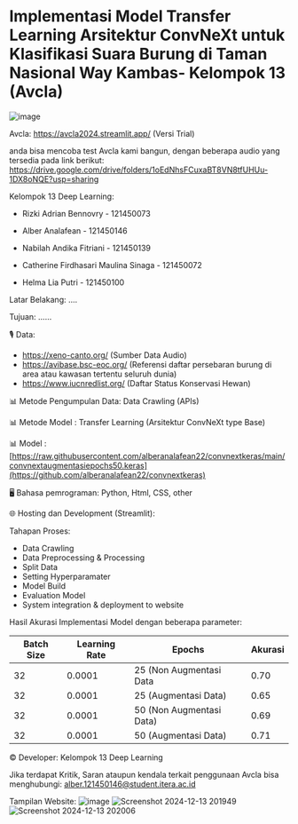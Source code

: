 # Implementasi Model Transfer Learning Arsitektur ConvNeXt untuk Klasifikasi Suara Burung di Taman Nasional Way Kambas- Kelompok 13 (Avcla)

![image](https://github.com/user-attachments/assets/546cf905-33dd-4c77-a772-7a87ac493110)

Avcla: https://avcla2024.streamlit.app/ (Versi Trial)

anda bisa mencoba test Avcla kami bangun, dengan beberapa audio yang tersedia pada link berikut: https://drive.google.com/drive/folders/1oEdNhsFCuxaBT8VN8tfUHUu-1DX8oNQE?usp=sharing

Kelompok 13 Deep Learning:

- Rizki Adrian Bennovry - 121450073 
  
- Alber Analafean - 121450146 
  
- Nabilah Andika Fitriani - 121450139 

- Catherine Firdhasari Maulina Sinaga - 121450072
  
- Helma Lia Putri - 121450100

Latar Belakang: ....

Tujuan: ......

🎙 Data: 
- https://xeno-canto.org/ (Sumber Data Audio)
- https://avibase.bsc-eoc.org/ (Referensi daftar persebaran burung di area atau kawasan tertentu seluruh dunia)
- https://www.iucnredlist.org/ (Daftar Status Konservasi Hewan)

📊 Metode Pengumpulan Data: Data Crawling (APIs)

📊 Metode Model : Transfer Learning (Arsitektur ConvNeXt type Base)

📊 Model : [https://raw.githubusercontent.com/alberanalafean22/convnextkeras/main/convnextaugmentasiepochs50.keras](https://github.com/alberanalafean22/convnextkeras)

🖥 Bahasa pemrograman: Python, Html, CSS, other

🌐 Hosting dan Development (Streamlit): 

Tahapan Proses:
- Data Crawling
- Data Preprocessing & Processing
- Split Data
- Setting Hyperparamater
- Model Build
- Evaluation Model
- System integration & deployment to website


Hasil Akurasi Implementasi Model dengan beberapa parameter:

| Batch Size | Learning Rate  | Epochs                   | Akurasi |
|------------|----------------|--------------------------|---------|
| 32         |     0.0001     | 25 (Non Augmentasi Data  |   0.70  |
| 32         |     0.0001     | 25 (Augmentasi Data)     |   0.65  |
| 32         |     0.0001     | 50 (Non Augmentasi Data) |   0.69  |
| 32         |     0.0001     | 50 (Augmentasi Data)     |   0.71  |

© Developer: Kelompok 13 Deep Learning

Jika terdapat Kritik, Saran ataupun kendala terkait penggunaan Avcla bisa menghubungi: alber.121450146@student.itera.ac.id


Tampilan Website:
![image](https://github.com/user-attachments/assets/546cf905-33dd-4c77-a772-7a87ac493110)
![Screenshot 2024-12-13 201949](https://github.com/user-attachments/assets/7b02cfd7-6129-42d1-9f13-c51f6181a956)
![Screenshot 2024-12-13 202006](https://github.com/user-attachments/assets/24ff7474-8f33-443c-b1ef-f2e5d0a67f5b)


